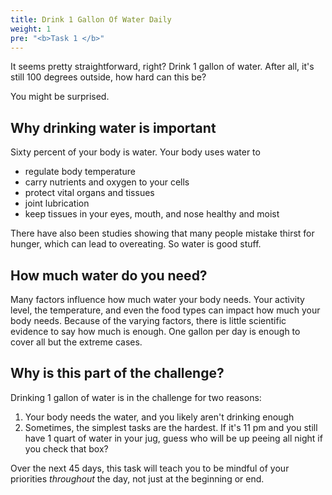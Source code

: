 ```yaml
---
title: Drink 1 Gallon Of Water Daily
weight: 1
pre: "<b>Task 1 </b>"
---
```


It seems pretty straightforward, right? Drink 1 gallon of water. After all, it's still 100 degrees outside, how hard can this be?

You might be surprised.

## Why drinking water is important

Sixty percent of your body is water. Your body uses water to
* regulate body temperature
* carry nutrients and oxygen to your cells
* protect vital organs and tissues
* joint lubrication
* keep tissues in your eyes, mouth, and nose healthy and moist

There have also been studies showing that many people mistake thirst for hunger, which can lead to overeating. So water is good stuff.

## How much water do you need?

Many factors influence how much water your body needs. Your activity level, the temperature, and even the food types can impact how much your body needs. Because of the varying factors, there is little scientific evidence to say how much is enough. One gallon per day is enough to cover all but the extreme cases.

## Why is this part of the challenge?

Drinking 1 gallon of water is in the challenge for two reasons:
1. Your body needs the water, and you likely aren't drinking enough
2. Sometimes, the simplest tasks are the hardest. If it's 11 pm and you still have 1 quart of water in your jug, guess who will be up peeing all night if you check that box?
   
Over the next 45 days, this task will teach you to be mindful of your priorities _throughout_ the day, not just at the beginning or end. 
